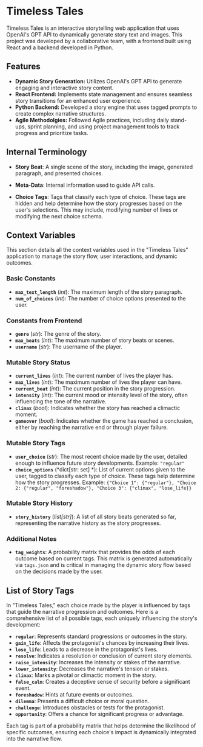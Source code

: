 # Timeless Tales

Timeless Tales is an interactive storytelling web application that uses OpenAI's GPT API to dynamically generate story text and images. This project was developed by a collaborative team, with a frontend built using React and a backend developed in Python.

## Features
- **Dynamic Story Generation:** Utilizes OpenAI's GPT API to generate engaging and interactive story content.
- **React Frontend:** Implements state management and ensures seamless story transitions for an enhanced user experience.
- **Python Backend:** Developed a story engine that uses tagged prompts to create complex narrative structures.
- **Agile Methodolgies:** Followed Agile practices, including daily stand-ups, sprint planning, and using project management tools to track progress and prioritize tasks.
  
## Internal Terminology

- **Story Beat**: A single scene of the story, including the image, generated paragraph, and presented choices.

- **Meta-Data**: Internal information used to guide API calls.

- **Choice Tags**: Tags that classify each type of choice. These tags are hidden and help determine how the story progresses based on the user's selections. This may include, modifying number of lives or modifying the next choice schema.

## Context Variables

This section details all the context variables used in the "Timeless Tales" application to manage the story flow, user interactions, and dynamic outcomes.

### Basic Constants

- **`max_text_length`** (*int*): The maximum length of the story paragraph.
- **`num_of_choices`** (*int*): The number of choice options presented to the user.

### Constants from Frontend

- **`genre`** (*str*): The genre of the story.
- **`max_beats`** (*int*): The maximum number of story beats or scenes.
- **`username`** (*str*): The username of the player.

### Mutable Story Status

- **`current_lives`** (*int*): The current number of lives the player has.
- **`max_lives`** (*int*): The maximum number of lives the player can have.
- **`current_beat`** (*int*): The current position in the story progression.
- **`intensity`** (*int*): The current mood or intensity level of the story, often influencing the tone of the narrative.
- **`climax`** (*bool*): Indicates whether the story has reached a climactic moment.
- **`gameover`** (*bool*): Indicates whether the game has reached a conclusion, either by reaching the narrative end or through player failure.

### Mutable Story Tags

- **`user_choice`** (*str*): The most recent choice made by the user, detailed enough to influence future story developments. Example: `"regular"`
- **`choice_options`** (*dict[str: set] *): List of current options given to the user, tagged to classify each type of choice. These tags help determine how the story progresses. Example: `{"Choice 1": {"regular"}, "Choice 2: {"regular", "foreshadow"}, "Choice 3": {"climax", "lose_life}}`

### Mutable Story History

- **`story_history`** (*list[str]*): A list of all story beats generated so far, representing the narrative history as the story progresses.

### Additional Notes

- **`tag_weights`**: A probability matrix that provides the odds of each outcome based on current tags. This matrix is generated automatically via `tags.json` and is critical in managing the dynamic story flow based on the decisions made by the user.

## List of Story Tags

In "Timeless Tales," each choice made by the player is influenced by tags that guide the narrative progression and outcomes. Here is a comprehensive list of all possible tags, each uniquely influencing the story's development:

- **`regular`**: Represents standard progressions or outcomes in the story.
- **`gain_life`**: Affects the protagonist's chances by increasing their lives.
- **`lose_life`**: Leads to a decrease in the protagonist's lives.
- **`resolve`**: Indicates a resolution or conclusion of current story elements.
- **`raise_intensity`**: Increases the intensity or stakes of the narrative.
- **`lower_intensity`**: Decreases the narrative's tension or stakes.
- **`climax`**: Marks a pivotal or climactic moment in the story.
- **`false_calm`**: Creates a deceptive sense of security before a significant event.
- **`foreshadow`**: Hints at future events or outcomes.
- **`dilemma`**: Presents a difficult choice or moral question.
- **`challenge`**: Introduces obstacles or tests for the protagonist.
- **`opportunity`**: Offers a chance for significant progress or advantage.

Each tag is part of a probability matrix that helps determine the likelihood of specific outcomes, ensuring each choice's impact is dynamically integrated into the narrative flow.

